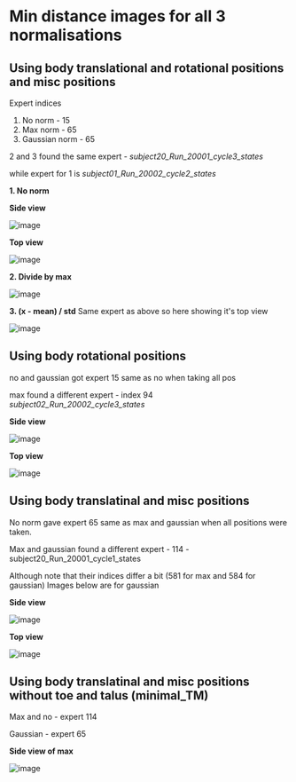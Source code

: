 # Min distance images for all 3 normalisations

## Using body translational and rotational positions and misc positions

Expert indices
1. No norm - 15
2. Max norm - 65
3. Gaussian norm - 65

2 and 3 found the same expert - *subject20_Run_20001_cycle3_states*

while expert for 1 is *subject01_Run_20002_cycle2_states*

**1. No norm**

**Side view**

![image](https://user-images.githubusercontent.com/27682820/46909793-b0ca0700-cf55-11e8-816b-7053d1ff063b.png)

**Top view**

![image](https://user-images.githubusercontent.com/27682820/46911715-ec7ac600-cf81-11e8-803a-963e3a4faf94.png)

**2. Divide by max**

![image](https://user-images.githubusercontent.com/27682820/46909794-b7587e80-cf55-11e8-8029-3acf7669d682.png)

**3. (x - mean) / std** Same expert as above so here showing it's top view

![image](https://user-images.githubusercontent.com/27682820/46911706-91e16a00-cf81-11e8-9ae7-f34a49e7691d.png)

## Using body rotational positions

no and gaussian got expert 15 same as no when taking all pos

max found a different expert - index 94 *subject02_Run_20002_cycle3_states*

**Side view**

![image](https://user-images.githubusercontent.com/27682820/46911681-239ca780-cf81-11e8-89ef-1b21d4ce62f4.png)

**Top view**

![image](https://user-images.githubusercontent.com/27682820/46911700-74ac9b80-cf81-11e8-9df3-75bc6123d284.png)

## Using body translatinal and misc positions

No norm gave expert 65 same as max and gaussian when all positions were taken.

Max and gaussian found a different expert - 114 - subject20_Run_20001_cycle1_states

Although note that their indices differ a bit (581 for max and 584 for gaussian) Images below are for gaussian

**Side view**

![image](https://user-images.githubusercontent.com/27682820/46912077-8e9eac00-cf8a-11e8-85b1-3380cb85f0b5.png)

**Top view**

![image](https://user-images.githubusercontent.com/27682820/46912084-bbeb5a00-cf8a-11e8-8a12-2f7b5933074f.png)

## Using body translatinal and misc positions without toe and talus (minimal_TM)

Max and no - expert 114

Gaussian - expert 65

**Side view of max**

![image](https://user-images.githubusercontent.com/27682820/46912543-50f35080-cf95-11e8-80f4-93fbd9a8e5b9.png)


